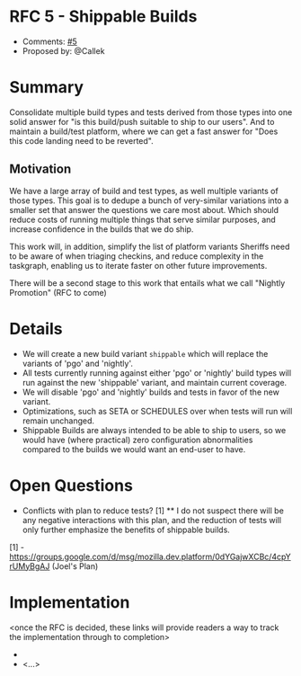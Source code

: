 # RFC 5 - Shippable Builds
* Comments: [#5](https://api.github.com/repos/mozilla-releng/releng-rfcs/issues/5)
* Proposed by: @Callek

# Summary

Consolidate multiple build types and tests derived from those types into one solid answer for "is
this build/push suitable to ship to our users". And to maintain a build/test platform, where we can
get a fast answer for "Does this code landing need to be reverted".

## Motivation

We have a large array of build and test types, as well multiple variants of those types. This goal is to dedupe a
bunch of very-similar variations into a smaller set that answer the questions we care most about. Which should reduce costs
of running multiple things that serve similar purposes, and increase confidence in the builds that we do ship.

This work will, in addition, simplify the list of platform variants Sheriffs need to be aware of when triaging checkins, and
reduce complexity in the taskgraph, enabling us to iterate faster on other future improvements.

There will be a second stage to this work that entails what we call "Nightly Promotion" (RFC to come)

# Details

* We will create a new build variant `shippable` which will replace the variants of 'pgo' and 'nightly'.
* All tests currently running against either 'pgo' or 'nightly' build types will run against the new 'shippable' variant,
  and maintain current coverage.
* We will disable 'pgo' and 'nightly' builds and tests in favor of the new variant.
* Optimizations, such as SETA or SCHEDULES over when tests will run will remain unchanged.
* Shippable Builds are always intended to be able to ship to users, so we would have (where practical) zero configuration abnormalities
  compared to the builds we would want an end-user to have.

# Open Questions

* Conflicts with plan to reduce tests? [1]
** I do not suspect there will be any negative interactions with this plan, and the reduction of tests will only further emphasize
   the benefits of shippable builds.

[1] - https://groups.google.com/d/msg/mozilla.dev.platform/0dYGajwXCBc/4cpYrUMyBgAJ (Joel's Plan)

# Implementation

<once the RFC is decided, these links will provide readers a way to track the
implementation through to completion>

* <link to tracker bug, issue, etc.>
* <...>

